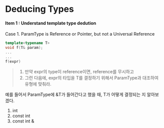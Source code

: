 # Deducing Types

#### Item 1 : Understand template type dedution
Case 1. ParamType is Reference or Pointer, but not a Universal Reference

```c++
template<typename T>
void f(T& param);
...
...
f(expr)
```

> 1. 만약 expr의 type이 reference이면, reference를 무시하고
> 2. 그런 다음에, expr의 타입을 T를 결정하기 위해서 ParamType과 대조하여 유형에 맞춰라. 

예를 들어서 ParamType에 &T가 들어간다고 했을 때, T가 어떻게 결정되는 지 알아보겠다.

1. int
2. const int
3. const int &

